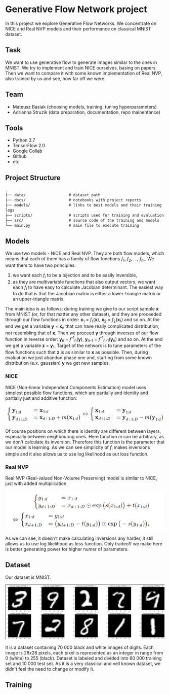 # Generative Flow Network project

In this project we explore Generative Flow Networks. We concentrate on NICE and Real NVP models and their performance on classical MNIST dataset.

## Task

We want to use generative flow to generate images similar to the ones in MNIST. We try to implement and train NICE ourselves, basing on papers. Then we want to compare it with some known implementation of Real NVP, also trained by us and see, how far off we were. 

## Team
- Mateusz Basiak (choosing models, training, tuning hyperparameters)
- Adrianna Struzik (data preparation, documentation, repo mainentance)

## Tools

- Python 3.7
- TensorFlow 2.0
- Google Collab
- Github
- etc.

## Project Structure

    .
    ├── data/                   # dataset path
    ├── docs/                   # notebooks with project reports
    ├── models/                 # links to best models and their training logs
    ├── scripts/                # scripts used for training and evaluation
    ├── src/               	    # source code of the training and models
    └── main.py                 # main file to execute training

## Models

We use two models - NICE and Real NVP. They are both flow models, which means that each of them has a family of flow functions *f*<sub>1</sub>, *f*<sub>2</sub>, ..., *f*<sub>n</sub>,. We want them to have two principles:
1) we want each *f*<sub>i</sub> to be a bijection and to be easily inversible,
2) as they are multivariable functions that also output vectors, we want each *f*<sub>i</sub> to have easy to calculate Jacobian determinant. The easiest way to do that is that the Jacobian matrix is either a lower-triangle matrix or an upper-triangle matrix.

The main idea is as follows: during training we give to our script sample **x** from MNIST (or, for that matter any other dataset), and they are proceeded through our flow functions in order: **x**<sub>1</sub> = *f*<sub>1</sub>(**x**), **x**<sub>2</sub> = *f*<sub>2</sub>(**x**<sub>1</sub>) and so on. At the end we get a variable **y** = **x**<sub>n</sub> that can have really complicated distribution, not resembling that of **x**. 
Then we proceed **y** through inverses of our flow function in reverse order: **y**<sub>n</sub> = *f*<sup>-1</sup><sub>n</sub>(**y**), **y**<sub>n-1</sub> = *f*<sup>-1</sup><sub>n-1</sub>(**y**<sub>n</sub>) and so on. At the end we get a variable **z** = **y**<sub>1</sub>. Target of the network is to tune parameters of the flow functions such that **z** is as similar to **x** as possible. 
Then, during evaluation we just abandon phase one and, starting from some known distribution (e.x. gaussian) **y** we get new samples.

### NICE

NICE (Non-linear Independent Components Estimation) model uses simplest possible flow functions, which are partially and identity and partially just and additive function:

![Real NVP equations](./docs/nice_equations.png)

Of course positions on which there is identity are different between layers, especially between neighbouring ones. Here function *m* can be arbitrary, as we don't calculate its inversion. Therefore this function is the parameter that our model is learning.
As we can see simplicity of *f*<sub>i</sub> makes inversions simple and it also allows us to use log likelihood as out loss function.

### Real NVP

Real NVP (Real-valued Non-Volume Preserving) model is similar to NICE, just with added multiplication.

![Real NVP equations](./docs/real_nvp_equations.png)

As we can see, it doesn't make calculating inversions any harder, it still allows us to use log likelihood as loss function. Only tradeoff we make here is better generating power for higher numer of parameters.

## Dataset

Our dataset is MNIST.

![MNIST example](./data/random_example.png)

It is a dataset containing 70 000 black and white images of digits. Each image is 28x28 pixels, each pixel is represented as an integer in range from 0 (white) to 255 (black). Dataset is labeled and divided into 60 000 training set and 10 000 test set. As it is a very classical and vell known dataset, we didn't feel the need to change or modify it.

## Training

